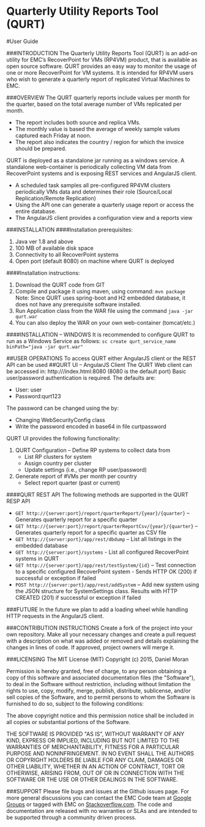 
Quarterly Utility Reports Tool (QURT)
===============================
#User Guide

###INTRODUCTION
The Quarterly Utility Reports Tool (QURT) is an add-on utility for EMC’s RecoverPoint for VMs (RP4VM) product, that is available as open source software.
QURT provides an easy way to monitor the usage of one or more RecoverPoint for VM systems. It is intended for RP4VM users who wish to generate a quarterly report of replicated Virtual Machines to EMC.

###OVERVIEW
The QURT quarterly reports include values per month for the quarter, based on the total average number of VMs replicated per month.  

* The report includes both source and replica VMs.
* The monthly value is based the average of weekly sample values captured each Friday at noon.
* The report also indicates the country / region for which the invoice should be prepared.
 

QURT is deployed as a standalone jar running as a windows service. A standalone web-container is periodically collecting VM data from RecoverPoint systems and is exposing REST services and AngularJS client.

 * A scheduled task samples all pre-configured RP4VM clusters periodically VMs data and determines their role (Source/Local Replication/Remote Replication)
 * Using the API one can generate a quarterly usage report or access the entire database.
 * The AngularJS client provides a configuration view and a reports view

###INSTALLATION
####Installation prerequisites:
 1. Java ver 1.8 and above
 2. 100 MB of available disk space
 3. Connectivity to all RecoverPoint systems
 4. Open port (default 8080) on machine where QURT is deployed
 
####Installation instructions:
 1. Download the QURT code from GIT
 2. Compile and package it using maven, using command:  `mvn package` Note: Since QURT uses spring-boot and H2 embedded database, it does not have any prerequisite software installed.
 3. Run Application class from the WAR file using the command `java -jar qurt.war`
 4. You can also deploy the WAR on your own web-container (tomcat/etc.)

####INSTALLATION – WINDOWS
It is recommended to configure QURT to run as a Windows Service as follows:
`sc create qurt_service_name binPath="java -jar qurt.war"`

##USER OPERATIONS
To access QURT either AngularJS client or the REST API can be used
##QURT UI – AngularJS Client
The QURT Web client can be accessed in: http://<hostname>/index.html:8080  (8080 is the default port) 
Basic user/password authentication is required. The defaults are:
 - User: user
 - Password:qurt123 

The password can be changed using the by:
 - Changing WebSecurityConfig class
 - Write the password encoded in base64 in file curtpassword 

 QURT UI provides the following functionality:
 1. QURT Configuration – Define RP systems to collect data from
	 - List RP clusters for system
	 - Assign country per cluster
	 - Update settings (i.e., change RP user/password)
 2. Generate report of #VMs per month per country
     - Select report quarter (past or current)
 
####QURT REST API
The following methods are supported in the QURT RESP API
 - `GET http://{server:port}/report/quarterReport/{year}/{quarter}` – Generates quarterly report for a specific quarter
 - `GET http://{server:port}/report/quarterReportCsv/{year}/{quarter}` – Generates quarterly report for a specific quarter as CSV file
 - `GET http://{server:port}/app/rest/dbdump` – List all listings in the embedded database
 - `GET http://{server:port}/systems` - List all configured RecoverPoint systems in QURT
 - ```GET http://{server:port}/app/rest/testSystem/{id}``` – Test connection to a specific configured RecoverPoint system - Sends HTTP OK (200) if successful or exception if failed
 - `POST http://{server:port}/app/rest/addSystem` – Add new system using the JSON structure for SystemSettings class. Results with HTTP CREATED (201) if successful or exception if failed

###FUTURE
In the future we plan to add a loading wheel while handling HTTP requests in the AngularJS client.

###CONTRIBUTION INSTRUCTIONS
Create a fork of the project into your own repository. Make all your necessary changes and create a pull request with a description on what was added or removed and details explaining the changes in lines of code. If approved, project owners will merge it.

###LICENSING
The MIT License (MIT)
Copyright (c) 2015, Daniel Moran

Permission is hereby granted, free of charge, to any person obtaining a copy of this software and associated documentation files (the "Software"), to deal in the Software without restriction, including without limitation the rights to use, copy, modify, merge, publish, distribute, sublicense, and/or sell copies of the Software, and to permit persons to whom the Software is furnished to do so, subject to the following conditions:

The above copyright notice and this permission notice shall be included in all copies or substantial portions of the Software.

THE SOFTWARE IS PROVIDED "AS IS", WITHOUT WARRANTY OF ANY KIND, EXPRESS OR IMPLIED, INCLUDING BUT NOT LIMITED TO THE WARRANTIES OF MERCHANTABILITY, FITNESS FOR A PARTICULAR PURPOSE AND NONINFRINGEMENT. IN NO EVENT SHALL THE AUTHORS OR COPYRIGHT HOLDERS BE LIABLE FOR ANY CLAIM, DAMAGES OR OTHER LIABILITY, WHETHER IN AN ACTION OF CONTRACT, TORT OR OTHERWISE, ARISING FROM, OUT OF OR IN CONNECTION WITH THE SOFTWARE OR THE USE OR OTHER DEALINGS IN THE SOFTWARE.

###SUPPORT
Please file bugs and issues at the Github issues page. For more general discussions you can contact the EMC Code team at [Google Groups](https://groups.google.com/forum/#!forum/emccode-users) or tagged with EMC on [Stackoverflow.com](https://stackoverflow.com/). The code and documentation are released with no warranties or SLAs and are intended to be supported through a community driven process.

